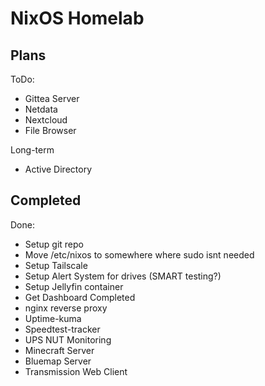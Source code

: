 # NixOS Homelab

## Plans

ToDo:
- Gittea Server
- Netdata
- Nextcloud
- File Browser

Long-term
- Active Directory

## Completed

Done:
- Setup git repo
- Move /etc/nixos to somewhere where sudo isnt needed
- Setup Tailscale
- Setup Alert System for drives (SMART testing?)
- Setup Jellyfin container
- Get Dashboard Completed
- nginx reverse proxy
- Uptime-kuma
- Speedtest-tracker
- UPS NUT Monitoring
- Minecraft Server
- Bluemap Server
- Transmission Web Client
